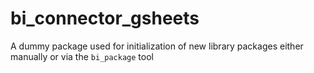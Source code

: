 # bi_connector_gsheets

A dummy package used for initialization of new library packages
either manually or via the `bi_package` tool
